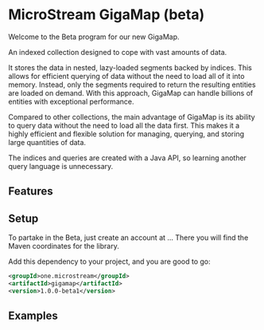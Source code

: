 # MicroStream GigaMap (beta)

Welcome to the Beta program for our new GigaMap.

An indexed collection designed to cope with vast amounts of data.

It stores the data in nested, lazy-loaded segments backed by indices.
This allows for efficient querying of data without the need to load all of it into memory.
Instead, only the segments required to return the resulting entities are loaded on demand.
With this approach, GigaMap can handle billions of entities with exceptional performance.

Compared to other collections, the main advantage of GigaMap is its ability to query data
without the need to load all the data first. This makes it a highly efficient and flexible
solution for managing, querying, and storing large quantities of data.

The indices and queries are created with a Java API, so learning another query language is unnecessary.

## Features



## Setup

To partake in the Beta, just create an account at ...
There you will find the Maven coordinates for the library.

Add this dependency to your project, and you are good to go:

```xml
<groupId>one.microstream</groupId>
<artifactId>gigamap</artifactId>
<version>1.0.0-beta1</version>
```


## Examples
